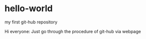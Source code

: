 # hello-world
my first git-hub repository

Hi everyone:
Just go through the procedure of git-hub via webpage
